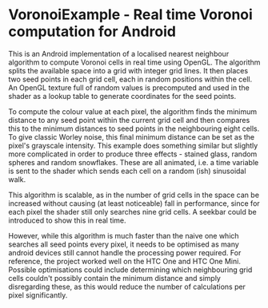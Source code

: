 VoronoiExample - Real time Voronoi computation for Android
==============

This is an Android implementation of a localised nearest neighbour algorithm to compute Voronoi cells in real time using OpenGL. The algorithm splits the available space into a grid with integer grid lines. It then places two seed points in each grid cell, each in random positions within the cell. An OpenGL texture full of random values is precomputed and used in the shader as a lookup table to generate coordinates for the seed points.

To compute the colour value at each pixel, the algorithm finds the minimum distance to any seed point within the current grid cell and then compares this to the minimum distances to seed points in the neighbouring eight cells. To give classic Worley noise, this final minimum distance can be set as the pixel's grayscale intensity. This example does something similar but slightly more complicated in order to produce three effects - stained glass, random spheres and random snowflakes. These are all animated, i.e. a time variable is sent to the shader which sends each cell on a random (ish) sinusoidal walk.

This algorithm is scalable, as in the number of grid cells in the space can be increased without causing (at least noticeable) fall in performance, since for each pixel the shader still only searches nine grid cells. A seekbar could be introduced to show this in real time.

However, while this algorithm is much faster than the naive one which searches all seed points every pixel, it needs to be optimised as many android devices still cannot handle the processing power required. For reference, the project worked well on the HTC One and HTC One Mini. Possible optimisations could include determining which neighbouring grid cells couldn't possibly contain the minimum distance and simply disregarding these, as this would reduce the number of calculations per pixel significantly.
